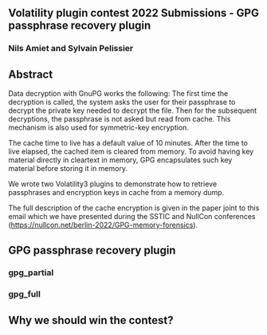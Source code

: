 ## Volatility plugin contest 2022 Submissions - GPG passphrase recovery plugin
### Nils Amiet and Sylvain Pelissier


## Abstract

Data decryption with GnuPG works the following: The first time the decryption is called, the system asks the user for their passphrase to decrypt the private key needed to decrypt the file.
Then for the subsequent decryptions, the passphrase is not asked but read from cache. This mechanism is also used for symmetric-key encryption.

The cache time to live has a default value of 10 minutes. After the time to live elapsed, the cached item is cleared from memory. To avoid having key material directly in cleartext in memory, GPG
encapsulates such key material before storing it in memory.

We wrote two Volatility3 plugins to demonstrate how to retrieve passphrases and encryption keys in cache from a memory dump.

The full description of the cache encryption is given in the paper joint to this email which we have presented during the SSTIC and NullCon conferences (https://nullcon.net/berlin-2022/GPG-memory-forensics).

## GPG passphrase recovery plugin

### gpg_partial 

### gpg_full

## Why we should win the contest?

